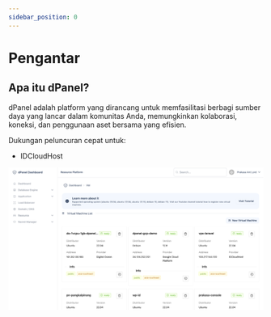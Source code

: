 ```yaml
---
sidebar_position: 0
---
```


# Pengantar

## Apa itu dPanel?

dPanel adalah platform yang dirancang untuk memfasilitasi berbagi sumber daya yang lancar dalam komunitas Anda, memungkinkan kolaborasi, koneksi, dan penggunaan aset bersama yang efisien.

Dukungan peluncuran cepat untuk:

- IDCloudHost

![Virtual Machine](./../assets/virtual-machine.png)
